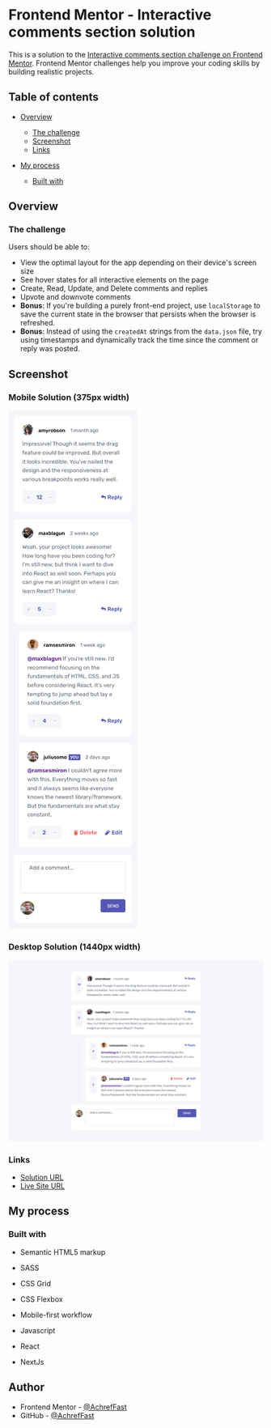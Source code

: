 # Frontend Mentor - Interactive comments section solution

This is a solution to the [Interactive comments section challenge on Frontend Mentor](https://www.frontendmentor.io/challenges/interactive-comments-section-iG1RugEG9). Frontend Mentor challenges help you improve your coding skills by building realistic projects.

## Table of contents

- [Overview](#overview)

  - [The challenge](#the-challenge)
  - [Screenshot](#screenshot)
  - [Links](#links)

- [My process](#my-process)
  - [Built with](#built-with)

## Overview

### The challenge

Users should be able to:

- View the optimal layout for the app depending on their device's screen size
- See hover states for all interactive elements on the page
- Create, Read, Update, and Delete comments and replies
- Upvote and downvote comments
- **Bonus**: If you're building a purely front-end project, use `localStorage` to save the current state in the browser that persists when the browser is refreshed.
- **Bonus**: Instead of using the `createdAt` strings from the `data.json` file, try using timestamps and dynamically track the time since the comment or reply was posted.

## Screenshot

### Mobile Solution (375px width)

![](./screenshots/mobile_solution.png)

### Desktop Solution (1440px width)

![](./screenshots/desktop_solution.png)

### Links

- [Solution URL](https://github.com/AchrefFast/Frontend-Mentor----Interactive-comments-section)
- [Live Site URL](https://frontend-mentor-rock-paper-scissors-pied.vercel.app/)

## My process

### Built with

- Semantic HTML5 markup

- SASS

- CSS Grid
- CSS Flexbox

- Mobile-first workflow

- Javascript

- React

- NextJs

## Author

- Frontend Mentor - [@AchrefFast](https://www.frontendmentor.io/profile/AchrefFast)
- GitHub - [@AchrefFast](https://github.com/AchrefFast)
